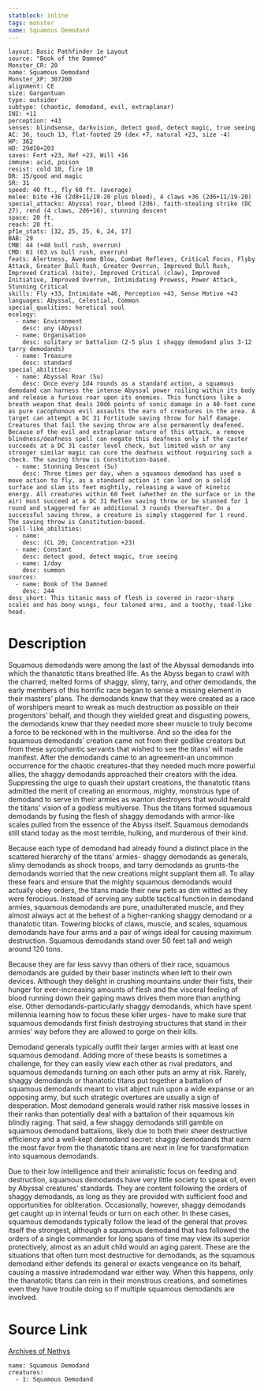 ```yaml
---
statblock: inline
tags: monster
name: Squamous Demodand
---
```

```statblock
layout: Basic Pathfinder 1e Layout
source: "Book of the Damned"
Monster_CR: 20
name: Squamous Demodand
Monster_XP: 307200
alignment: CE
size: Gargantuan
type: outsider
subtype: (chaotic, demodand, evil, extraplanar)
INI: +11
perception: +43
senses: blindsense, darkvision, detect good, detect magic, true seeing
AC: 36, touch 13, flat-footed 29 (dex +7, natural +23, size -4)
HP: 362
HD: 29d10+203
saves: Fort +23, Ref +23, Will +16
immune: acid, poison
resist: cold 10, fire 10
DR: 15/good and magic
SR: 31
speed: 40 ft., fly 60 ft. (average)
melee: bite +36 (2d8+11/19-20 plus bleed), 4 claws +36 (2d6+11/19-20)
special_attacks: Abyssal roar, bleed (2d6), faith-stealing strike (DC 27), rend (4 claws, 2d6+16), stunning descent
space: 20 ft.
reach: 20 ft.
pf1e_stats: [32, 25, 25, 6, 24, 17]
BAB: 29
CMB: 44 (+48 bull rush, overrun)
CMD: 61 (63 vs bull rush, overrun)
feats: Alertness, Awesome Blow, Combat Reflexes, Critical Focus, Flyby Attack, Greater Bull Rush, Greater Overrun, Improved Bull Rush, Improved Critical (bite), Improved Critical (claw), Improved Initiative, Improved Overrun, Intimidating Prowess, Power Attack, Stunning Critical
skills: Fly +33, Intimidate +46, Perception +43, Sense Motive +43
languages: Abyssal, Celestial, Common
special_qualities: heretical soul
ecology:
  - name: Environment
    desc: any (Abyss)
  - name: Organisation
    desc: solitary or battalion (2-5 plus 1 shaggy demodand plus 3-12 tarry demodands)
  - name: Treasure
    desc: standard
special_abilities:
  - name: Abyssal Roar (Su)
    desc: Once every 1d4 rounds as a standard action, a squamous demodand can harness the intense Abyssal power roiling within its body and release a furious roar upon its enemies. This functions like a breath weapon that deals 20d6 points of sonic damage in a 40-foot cone as pure cacophonous evil assaults the ears of creatures in the area. A target can attempt a DC 31 Fortitude saving throw for half damage. Creatures that fail the saving throw are also permanently deafened. Because of the evil and extraplanar nature of this attack, a remove blindness/deafness spell can negate this deafness only if the caster succeeds at a DC 31 caster level check, but limited wish or any stronger similar magic can cure the deafness without requiring such a check. The saving throw is Constitution-based.
  - name: Stunning Descent (Su)
    desc: Three times per day, when a squamous demodand has used a move action to fly, as a standard action it can land on a solid surface and slam its feet mightily, releasing a wave of kinetic energy. All creatures within 60 feet (whether on the surface or in the air) must succeed at a DC 31 Reflex saving throw or be stunned for 1 round and staggered for an additional 3 rounds thereafter. On a successful saving throw, a creature is simply staggered for 1 round. The saving throw is Constitution-based.
spell-like_abilities:
  - name:
    desc: (CL 20; Concentration +23)
  - name: Constant
    desc: detect good, detect magic, true seeing
  - name: 1/day
    desc: summon
sources:
  - name: Book of the Damned
    desc: 244
desc_short: This titanic mass of flesh is covered in razor-sharp scales and has bony wings, four taloned arms, and a toothy, toad-like head.
```
# Description
Squamous demodands were among the last of the Abyssal demodands into which the thanatotic titans breathed life. As the Abyss began to crawl with the charred, melted forms of shaggy, slimy, tarry, and other demodands, the early members of this horrific race began to sense a missing element in their masters’ plans. The demodands knew that they were created as a race of worshipers meant to wreak as much destruction as possible on their progenitors’ behalf, and though they wielded great and disgusting powers, the demodands knew that they needed more sheer muscle to truly become a force to be reckoned with in the multiverse. And so the idea for the squamous demodands’ creation came not from their godlike creators but from these sycophantic servants that wished to see the titans’ will made manifest. After the demodands came to an agreement-an uncommon occurrence for the chaotic creatures-that they needed much more powerful allies, the shaggy demodands approached their creators with the idea. Suppressing the urge to quash their upstart creations, the thanatotic titans admitted the merit of creating an enormous, mighty, monstrous type of demodand to serve in their armies as wanton destroyers that would herald the titans’ vision of a godless multiverse. Thus the titans formed squamous demodands by fusing the flesh of shaggy demodands with armor-like scales pulled from the essence of the Abyss itself. Squamous demodands still stand today as the most terrible, hulking, and murderous of their kind.

 Because each type of demodand had already found a distinct place in the scattered hierarchy of the titans’ armies- shaggy demodands as generals, slimy demodands as shock troops, and tarry demodands as grunts-the demodands worried that the new creations might supplant them all. To allay these fears and ensure that the mighty squamous demodands would actually obey orders, the titans made their new pets as dim witted as they were ferocious. Instead of serving any subtle tactical function in demodand armies, squamous demodands are pure, unadulterated muscle, and they almost always act at the behest of a higher-ranking shaggy demodand or a thanatotic titan. Towering blocks of claws, muscle, and scales, squamous demodands have four arms and a pair of wings ideal for causing maximum destruction. Squamous demodands stand over 50 feet tall and weigh around 120 tons.

 Because they are far less savvy than others of their race, squamous demodands are guided by their baser instincts when left to their own devices. Although they delight in crushing mountains under their fists, their hunger for ever-increasing amounts of flesh and the visceral feeling of blood running down their gaping maws drives them more than anything else. Other demodands-particularly shaggy demodands, which have spent millennia learning how to focus these killer urges- have to make sure that squamous demodands first finish destroying structures that stand in their armies’ way before they are allowed to gorge on their kills.

 Demodand generals typically outfit their larger armies with at least one squamous demodand. Adding more of these beasts is sometimes a challenge, for they can easily view each other as rival predators, and squamous demodands turning on each other puts an army at risk. Rarely, shaggy demodands or thanatotic titans put together a battalion of squamous demodands meant to visit abject ruin upon a wide expanse or an opposing army, but such strategic overtures are usually a sign of desperation. Most demodand generals would rather risk massive losses in their ranks than potentially deal with a battalion of their squamous kin blindly raging. That said, a few shaggy demodands still gamble on squamous demodand battalions, likely due to both their sheer destructive efficiency and a well-kept demodand secret: shaggy demodands that earn the most favor from the thanatotic titans are next in line for transformation into squamous demodands.

 Due to their low intelligence and their animalistic focus on feeding and destruction, squamous demodands have very little society to speak of, even by Abyssal creatures’ standards. They are content following the orders of shaggy demodands, as long as they are provided with sufficient food and opportunities for obliteration. Occasionally, however, shaggy demodands get caught up in internal feuds or turn on each other. In these cases, squamous demodands typically follow the lead of the general that proves itself the strongest, although a squamous demodand that has followed the orders of a single commander for long spans of time may view its superior protectively, almost as an adult child would an aging parent. These are the situations that often turn most destructive for demodands, as the squamous demodand either defends its general or exacts vengeance on its behalf, causing a massive intrademodand war either way. When this happens, only the thanatotic titans can rein in their monstrous creations, and sometimes even they have trouble doing so if multiple squamous demodands are involved.
# Source Link
[Archives of Nethys](https://aonprd.com/MonsterDisplay.aspx?ItemName=Squamous%20Demodand)
```encounter-table
name: Squamous Demodand
creatures:
  - 1: Squamous Demodand
```
